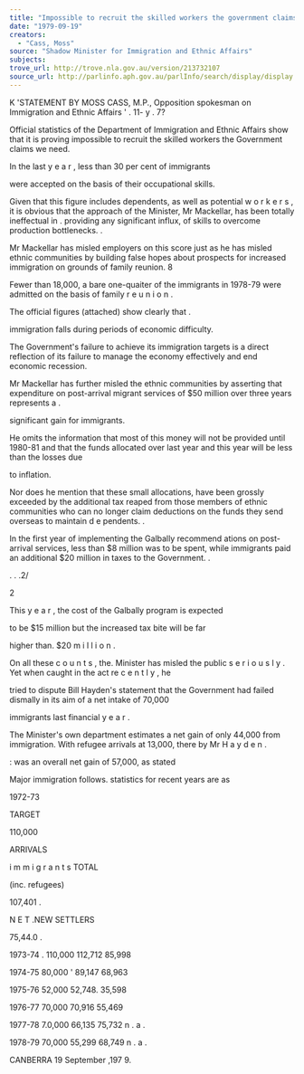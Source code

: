 ```yaml
---
title: "Impossible to recruit the skilled workers the government claims we need"
date: "1979-09-19"
creators:
  - "Cass, Moss"
source: "Shadow Minister for Immigration and Ethnic Affairs"
subjects:
trove_url: http://trove.nla.gov.au/version/213732107
source_url: http://parlinfo.aph.gov.au/parlInfo/search/display/display.w3p;query=Id%3A%22media/pressrel/HPR08004977%22
---
```


 K 'STATEMENT BY MOSS CASS, M.P., Opposition spokesman on Immigration and Ethnic Affairs '  . 11-  y .  7?

 Official statistics of the Department of Immigration and  Ethnic Affairs show that it is proving impossible to recruit  the skilled workers the Government claims we need.

 In the last y e a r , less than 30 per cent of immigrants 

 were accepted on the basis of their occupational skills.

 Given that this figure includes dependents, as well as  potential w o r k e r s , it is obvious that the approach of the  Minister, Mr Mackellar, has been totally ineffectual in .   providing any significant influx, of skills to overcome  production bottlenecks. .

 Mr Mackellar has misled employers on this score just as  he has misled ethnic communities by building false hopes  about prospects for increased immigration on grounds of family  reunion. 8

 Fewer than 18,000, a bare one-quaiter of the immigrants  in 1978-79 were admitted on the basis of family r e u n i o n .

 The official figures (attached) show clearly that .

 immigration falls during periods of economic difficulty.

 The Government's failure to achieve its immigration  targets is a direct reflection of its failure to manage the  economy effectively and end economic recession.

 Mr Mackellar has further misled the ethnic communities  by asserting that expenditure on post-arrival migrant  services of $50 million over three years represents a .  

 significant gain for immigrants.

 He omits the information that most of this money will  not be provided until 1980-81 and that the funds allocated  over last year and this year will be less than the losses due 

 to inflation.

 Nor does he mention that these small allocations, have  been grossly exceeded by the additional tax reaped from  those members of ethnic communities who can no longer claim  deductions on the funds they send overseas to maintain  d e pendents. .

 In the first year of implementing the Galbally recommend­ ations on post-arrival services, less than $8 million was to  be spent, while immigrants paid an additional $20 million in  taxes to the Government.  .

 .  .  .2/

 2

 This y e a r , the cost of the Galbally program is expected 

 to be $15 million but the increased tax bite will be far 

 higher than. $20 m i l l i o n .

 On all these c o u n t s , the. Minister has misled the public  s e r i o u s l y . Yet when caught in the act re c e n t l y , he 

 tried to dispute Bill Hayden's statement that the Government  had failed dismally in its aim of a net intake of 70,000 

 immigrants last financial y e a r .

 The Minister's own department estimates a net gain of  only 44,000 from immigration. With refugee arrivals at 13,000, there  by Mr H a y d e n .

 :  was an overall net gain of 57,000, as stated

 Major immigration  follows. statistics for recent years are as

 1972-73

 TARGET

 110,000

 ARRIVALS

 i m m i g r a n t s  TOTAL

 (inc. refugees) 

 107,401 .

 N E T .NEW  SETTLERS

 75,44.0 .

 1973-74 . 110,000 112,712 85,998

 1974-75 80,000 ' 89,147 68,963

 1975-76 52,000 52,748. 35,598

 1976-77 70,000 70,916 55,469

 1977-78 7.0,000 66,135 75,732 n . a .

 1978-79 70,000 55,299 68,749 n . a .

 CANBERRA 19 September ,197 9.

